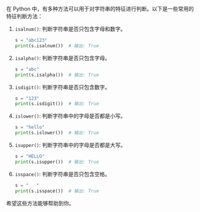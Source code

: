 在 Python 中，有多种方法可以用于对字符串的特征进行判断。以下是一些常用的特征判断方法：

1. `isalnum()`: 判断字符串是否只包含字母和数字。
   ```python
   s = "abc123"
   print(s.isalnum())  # 输出: True
   ```

2. `isalpha()`: 判断字符串是否只包含字母。
   ```python
   s = "abc"
   print(s.isalpha())  # 输出: True
   ```

3. `isdigit()`: 判断字符串是否只包含数字。
   ```python
   s = "123"
   print(s.isdigit())  # 输出: True
   ```

4. `islower()`: 判断字符串中的字母是否都是小写。
   ```python
   s = "hello"
   print(s.islower())  # 输出: True
   ```

5. `isupper()`: 判断字符串中的字母是否都是大写。
   ```python
   s = "HELLO"
   print(s.isupper())  # 输出: True
   ```

6. `isspace()`: 判断字符串是否只包含空格。
   ```python
   s = "   "
   print(s.isspace())  # 输出: True
   ```

希望这些方法能够帮助到你。